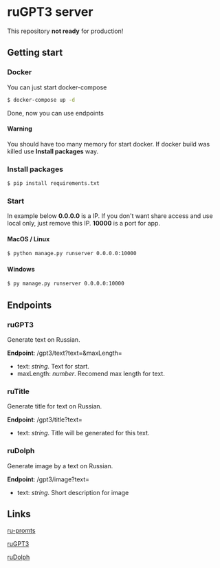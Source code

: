 # ruGPT3 server

This repository **not ready** for production!

## Getting start

### Docker

You can just start docker-compose

```bash
$ docker-compose up -d
```

Done, now you can use endpoints

#### Warning

You should have too many memory for start docker. If docker build was killed use **Install packages** way.

### Install packages

```bash
$ pip install requirements.txt
```

### Start

In example below **0.0.0.0** is a IP. If you don't want share access and use local only, just remove this IP. **10000** is a port for app.

#### MacOS / Linux

```bash
$ python manage.py runserver 0.0.0.0:10000
```

#### Windows

```bash
$ py manage.py runserver 0.0.0.0:10000
```

## Endpoints

### ruGPT3

Generate text on Russian.

**Endpoint**: /gpt3/text?text=&maxLength=

-   text: _string_. Text for start.
-   maxLength: _number_. Recomend max length for text.

### ruTitle

Generate title for text on Russian.

**Endpoint**: /gpt3/title?text=

-   text: _string_. Title will be generated for this text.

### ruDolph

Generate image by a text on Russian.

**Endpoint**: /gpt3/image?text=

-   text: _string_. Short description for image

## Links

[ru-promts](https://github.com/sberbank-ai/ru-prompts)

[ruGPT3](https://github.com/sberbank-ai/ru-gpts)

[ruDolph](https://github.com/sberbank-ai/ru-dolph)
